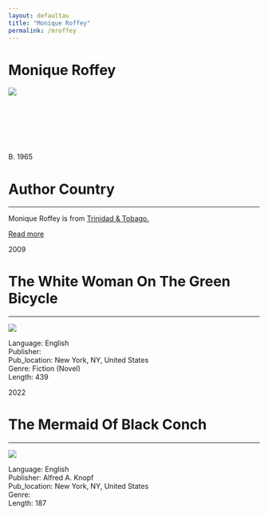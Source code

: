 ```yaml
---
layout: defaultau
title: "Monique Roffey"
permalink: /mroffey
---
```

<!-- partial:index.partial.html -->
<div class="content">
     <h1>Monique Roffey</h1>
    <div class="quote">
        <div><img src="http://t3.gstatic.com/licensed-image?q=tbn:ANd9GcQ9EmSlEVMcvVCS-mGpDMRt3HdnmhcwAYM8Cv9zOSIY2ZVM5CptBUWsl-pgXPmokuft1-MDf6b2TNlXGPY" class="logo"></div>
    </div>
    <div class="timeline">
        <div style="padding-bottom:100px;"></div>
        <div class="block">
             <div class="date right"><p class="right"> B. 1965 </p></div>
            <div class="dot"></div>
            <div class="left first">
            <div class="author_country">
                <h1>Author Country</h1><hr>
          <div class="aclocation">  <p>Monique Roffey is from <a href="http://localhost:4000/62">Trinidad & Tobago.</a></p></div>
              <div class="acreadmore">  <a href="https://en.wikipedia.org/wiki/Monique_Roffey" target="_blank">Read more</a></div>
            </div>
            </div>
        <div class="block">
            <div class="date left"><p class="left">2009</p></div>
            <div class="dot"></div>
            <div class="right">
                <h1>The White Woman On The Green Bicycle</h1><hr>
                <p><img src="https://m.media-amazon.com/images/I/51nKQomDerL._SY291_BO1,204,203,200_QL40_FMwebp_.jpg"></p>
                <p>
                Language: English<br/>
                Publisher: <br/>
                Pub_location: New York, NY, United States<br/>
                Genre: Fiction (Novel)<br/>
                Length: 439<br/>                   </p>
            </div>
        </div>
       <div class="block">
            <div class="date left"><p class="left">2022</p></div>
            <div class="dot"></div>
            <div class="right">
                <h1>The Mermaid Of Black Conch</h1><hr>
                <p><img src="https://m.media-amazon.com/images/I/516qvKt7pXL._SX326_BO1,204,203,200_.jpg"></p>
                <p>
                Language: English<br/>
                Publisher: Alfred A. Knopf<br/>
                Pub_location: New York, NY, United States<br/>
                Genre: <br/>
                Length: 187<br/>                   </p>
            </div>
        </div>